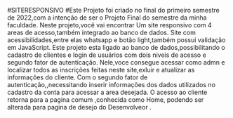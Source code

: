 #SITERESPONSIVO
#Este Projeto foi criado no final do primeiro semestre de 2022,com a intenção de ser o Projeto Final do semestre da minha faculdade.
Neste projeto,você vai encontrar Um site responsivo com 4 areas de acesso,também integrado ao banco de dados.
Site com acessibilidades,entre elas whatsapp  e botão light,também  possui validação em JavaScript.
Este projeto esta ligado ao banco de dados,possibilitando o cadastro de clientes e login de usuários com dois niveis de acesso e segundo fator de autenticação.
Nele,voce consegue acessar como admn e localizar todos as inscrições feitas neste site,exluir e atualizar as informações do cliente.
Com o segundo fator de autenticação,,necessitando inserir informações dos dados utilizados no cadastro da conta para acessar a area desejada.
O acesso ao cliente retorna para a pagina comum ,conhecida como Home, podendo ser alterada para pagina de desejo do Desenvolveor . 
